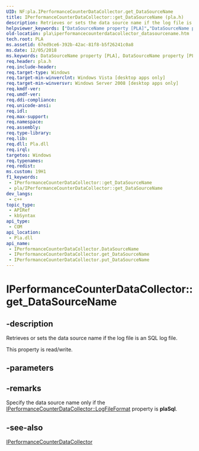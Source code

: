 ```yaml
---
UID: NF:pla.IPerformanceCounterDataCollector.get_DataSourceName
title: IPerformanceCounterDataCollector::get_DataSourceName (pla.h)
description: Retrieves or sets the data source name if the log file is an SQL log file.
helpviewer_keywords: ["DataSourceName property [PLA]","DataSourceName property [PLA]","IPerformanceCounterDataCollector interface","IPerformanceCounterDataCollector interface [PLA]","DataSourceName property","IPerformanceCounterDataCollector.DataSourceName","IPerformanceCounterDataCollector.get_DataSourceName","IPerformanceCounterDataCollector::DataSourceName","IPerformanceCounterDataCollector::get_DataSourceName","IPerformanceCounterDataCollector::put_DataSourceName","base.iperformancecounterdatacollector_datasourcename","get_DataSourceName","pla.iperformancecounterdatacollector_datasourcename","pla/IPerformanceCounterDataCollector::DataSourceName","pla/IPerformanceCounterDataCollector::get_DataSourceName","pla/IPerformanceCounterDataCollector::put_DataSourceName"]
old-location: pla\iperformancecounterdatacollector_datasourcename.htm
tech.root: PLA
ms.assetid: 67ed9ce6-392b-42ac-81f8-b5f26241c0a8
ms.date: 12/05/2018
ms.keywords: DataSourceName property [PLA], DataSourceName property [PLA],IPerformanceCounterDataCollector interface, IPerformanceCounterDataCollector interface [PLA],DataSourceName property, IPerformanceCounterDataCollector.DataSourceName, IPerformanceCounterDataCollector.get_DataSourceName, IPerformanceCounterDataCollector::DataSourceName, IPerformanceCounterDataCollector::get_DataSourceName, IPerformanceCounterDataCollector::put_DataSourceName, base.iperformancecounterdatacollector_datasourcename, get_DataSourceName, pla.iperformancecounterdatacollector_datasourcename, pla/IPerformanceCounterDataCollector::DataSourceName, pla/IPerformanceCounterDataCollector::get_DataSourceName, pla/IPerformanceCounterDataCollector::put_DataSourceName
req.header: pla.h
req.include-header: 
req.target-type: Windows
req.target-min-winverclnt: Windows Vista [desktop apps only]
req.target-min-winversvr: Windows Server 2008 [desktop apps only]
req.kmdf-ver: 
req.umdf-ver: 
req.ddi-compliance: 
req.unicode-ansi: 
req.idl: 
req.max-support: 
req.namespace: 
req.assembly: 
req.type-library: 
req.lib: 
req.dll: Pla.dll
req.irql: 
targetos: Windows
req.typenames: 
req.redist: 
ms.custom: 19H1
f1_keywords:
 - IPerformanceCounterDataCollector::get_DataSourceName
 - pla/IPerformanceCounterDataCollector::get_DataSourceName
dev_langs:
 - c++
topic_type:
 - APIRef
 - kbSyntax
api_type:
 - COM
api_location:
 - Pla.dll
api_name:
 - IPerformanceCounterDataCollector.DataSourceName
 - IPerformanceCounterDataCollector.get_DataSourceName
 - IPerformanceCounterDataCollector.put_DataSourceName
---
```


# IPerformanceCounterDataCollector::get_DataSourceName


## -description

Retrieves or sets the data source name if the log file is an SQL log file.

This property is read/write.

## -parameters

## -remarks

Specify the data source name only if the <a href="/previous-versions/windows/desktop/api/pla/nf-pla-iperformancecounterdatacollector-get_logfileformat">IPerformanceCounterDataCollector::LogFileFormat</a> property is <b>plaSql</b>.

## -see-also

<a href="/previous-versions/windows/desktop/api/pla/nn-pla-iperformancecounterdatacollector">IPerformanceCounterDataCollector</a>